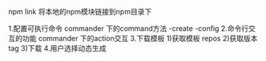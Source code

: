 npm link 将本地的npm模块链接到npm目录下

1.配置可执行命令 commander 下的command方法
 -create
 -config 
2.命令行交互的功能  commander 下的action交互
3.下载模板
  1)获取模板 repos
  2)获取版本tag
  3)下载
4.用户选择动态生成